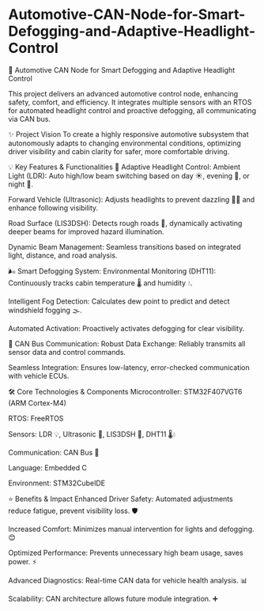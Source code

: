 # Automotive-CAN-Node-for-Smart-Defogging-and-Adaptive-Headlight-Control
🚗 Automotive CAN Node for Smart Defogging and Adaptive Headlight Control

This project delivers an advanced automotive control node, enhancing safety, comfort, and efficiency. It integrates multiple sensors with an RTOS for automated headlight control and proactive defogging, all communicating via CAN bus.

✨ Project Vision To create a highly responsive automotive subsystem that autonomously adapts to changing environmental conditions, optimizing driver visibility and cabin clarity for safer, more comfortable driving.

💡 Key Features & Functionalities 🚦 Adaptive Headlight Control: Ambient Light (LDR): Auto high/low beam switching based on day ☀️, evening 🌆, or night 🌙.

Forward Vehicle (Ultrasonic): Adjusts headlights to prevent dazzling 🚫🔆 and enhance following visibility.

Road Surface (LIS3DSH): Detects rough roads 🚧, dynamically activating deeper beams for improved hazard illumination.

Dynamic Beam Management: Seamless transitions based on integrated light, distance, and road analysis.

🌬️ Smart Defogging System: Environmental Monitoring (DHT11): Continuously tracks cabin temperature 🌡️ and humidity 💧.

Intelligent Fog Detection: Calculates dew point to predict and detect windshield fogging 🌫️.

Automated Activation: Proactively activates defogging for clear visibility.

🔗 CAN Bus Communication: Robust Data Exchange: Reliably transmits all sensor data and control commands.

Seamless Integration: Ensures low-latency, error-checked communication with vehicle ECUs.

🛠️ Core Technologies & Components Microcontroller: STM32F407VGT6 (ARM Cortex-M4)

RTOS: FreeRTOS

Sensors: LDR 💡, Ultrasonic 📏, LIS3DSH 🧭, DHT11 🌡️💧

Communication: CAN Bus 🚌

Language: Embedded C

Environment: STM32CubeIDE

⭐ Benefits & Impact Enhanced Driver Safety: Automated adjustments reduce fatigue, prevent visibility loss. 🛡️

Increased Comfort: Minimizes manual intervention for lights and defogging. 😊

Optimized Performance: Prevents unnecessary high beam usage, saves power. ⚡

Advanced Diagnostics: Real-time CAN data for vehicle health analysis. 📊

Scalability: CAN architecture allows future module integration. ➕
